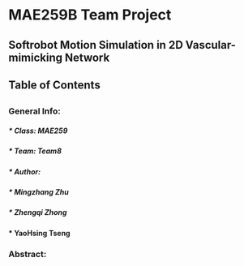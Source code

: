 # MAE259B Team Project
## Softrobot Motion Simulation in 2D Vascular-mimicking Network

## Table of Contents 

## 
### General Info: 
##### * Class: __MAE259__
##### * Team: Team8
##### * Author: 
##### 		* Mingzhang Zhu
#####		* Zhengqi Zhong
####		* YaoHsing Tseng



### Abstract: 








